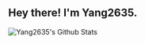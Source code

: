 <h2> Hey there! I'm Yang2635.</h2>

<img align="center" src="https://github-readme-stats.vercel.app/api?username=Yang2635&include_all_commits=true&count_private=true&show_icons=true&line_height=20&title_color=7A7ADB&icon_color=2234AE&text_color=D3D3D3&bg_color=0,000000,130F40" alt="Yang2635's Github Stats">
